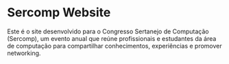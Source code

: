 # Sercomp Website
Este é o site desenvolvido para o Congresso Sertanejo de Computação (Sercomp), um evento anual que reúne profissionais e estudantes da área de computação para compartilhar conhecimentos, experiências e promover networking.
